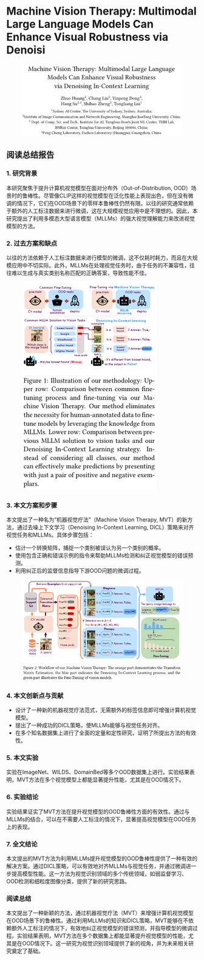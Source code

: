 # Machine Vision Therapy: Multimodal Large Language  Models Can Enhance Visual Robustness  via Denoisi

<figure><img src="../.gitbook/assets/image (23) (1).png" alt=""><figcaption></figcaption></figure>

## 阅读总结报告

### 1. 研究背景

本研究聚焦于提升计算机视觉模型在面对分布外（Out-of-Distribution, OOD）场景时的鲁棒性。尽管像CLIP这样的视觉模型在泛化性能上表现出色，但在没有微调的情况下，它们在OOD场景下的零样本鲁棒性仍然有限。以往的研究通常依赖于额外的人工标注数据来进行微调，这在大规模视觉应用中是不理想的。因此，本研究提出了利用多模态大型语言模型（MLLMs）的强大视觉理解能力来改进视觉模型的方法。

### 2. 过去方案和缺点

以往的方法依赖于人工标注数据来进行模型的微调，这不仅耗时耗力，而且在大规模应用中不切实际。此外，MLLMs在处理视觉任务时，由于任务的不兼容性，往往难以生成与真实类别名称匹配的正确答案，导致性能不佳。

<figure><img src="../.gitbook/assets/image (24) (1).png" alt=""><figcaption></figcaption></figure>

### 3. 本文方案和步骤

本文提出了一种名为“机器视觉疗法”（Machine Vision Therapy, MVT）的新方法，通过去噪上下文学习（Denoising In-Context Learning, DICL）策略来对齐视觉任务和MLLMs。具体步骤包括：

* 估计一个转换矩阵，捕捉一个类别被误认为另一个类别的概率。
* 使用包含正确和错误示例的指令来帮助MLLMs检测和纠正视觉模型的错误预测。
* 利用纠正后的监督信息指导下游OOD问题的微调过程。

<figure><img src="../.gitbook/assets/image (25) (1).png" alt=""><figcaption></figcaption></figure>

### 4. 本文创新点与贡献

* 设计了一种新的机器视觉疗法范式，无需额外的标签信息即可增强计算机视觉模型。
* 提出了一种成功的DICL策略，使MLLMs能够与视觉任务对齐。
* 在多个知名数据集上进行了全面的定量和定性研究，证明了所提出方法的有效性。

### 5. 本文实验

实验在ImageNet、WILDS、DomainBed等多个OOD数据集上进行。实验结果表明，MVT方法在多个视觉模型上都能显著提升性能，尤其是在OOD情况下。

### 6. 实验结论

实验结果证实了MVT方法在提升视觉模型的OOD鲁棒性方面的有效性。通过与MLLMs的结合，可以在不需要人工标注的情况下，显著提高视觉模型在OOD任务上的表现。

### 7. 全文结论

本文提出的MVT方法为利用MLLMs提升视觉模型的OOD鲁棒性提供了一种有效的解决方案。通过DICL策略，可以有效地对齐MLLMs与视觉任务，并通过微调进一步提高模型性能。这一方法为视觉识别领域的多个传统领域，如弱监督学习、OOD检测和细粒度图像分类，提供了新的研究思路。

### 阅读总结

本文提出了一种新颖的方法，通过机器视觉疗法（MVT）来增强计算机视觉模型在OOD场景下的鲁棒性。通过利用MLLMs的知识和DICL策略，MVT能够在不依赖额外人工标注的情况下，有效地纠正视觉模型的错误预测，并指导模型的微调过程。实验结果表明，MVT方法在多个数据集上都能显著提升视觉模型的性能，尤其是在OOD情况下。这一研究为视觉识别领域提供了新的视角，并为未来相关研究奠定了基础。
